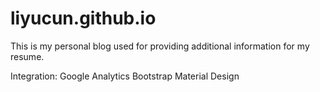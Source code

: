 # liyucun.github.io
This is my personal blog used for providing additional information for my resume.

Integration:    Google Analytics
                Bootstrap Material Design
